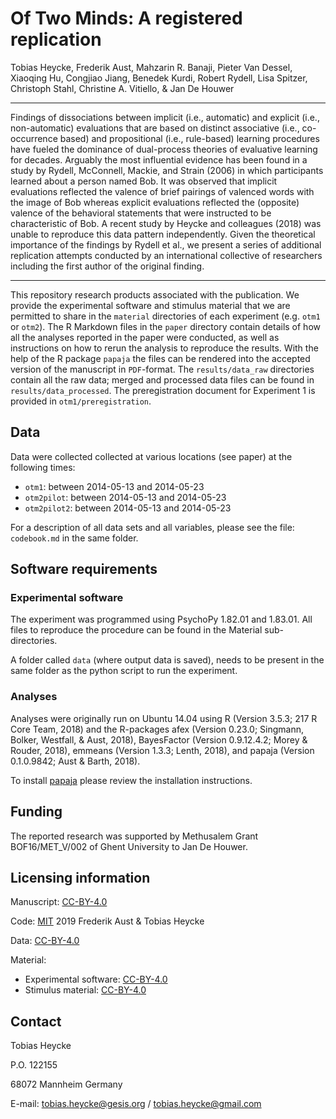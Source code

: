 
# Of Two Minds: A registered replication

Tobias Heycke, Frederik Aust, Mahzarin R. Banaji, Pieter Van Dessel,
Xiaoqing Hu, Congjiao Jiang, Benedek Kurdi, Robert Rydell, Lisa Spitzer,
Christoph Stahl, Christine A. Vitiello, & Jan De Houwer

-----

Findings of dissociations between implicit (i.e., automatic) and
explicit (i.e., non-automatic) evaluations that are based on distinct
associative (i.e., co-occurrence based) and propositional (i.e.,
rule-based) learning procedures have fueled the dominance of
dual-process theories of evaluative learning for decades. Arguably the
most influential evidence has been found in a study by Rydell,
McConnell, Mackie, and Strain (2006) in which participants learned about
a person named Bob. It was observed that implicit evaluations reflected
the valence of brief pairings of valenced words with the image of Bob
whereas explicit evaluations reflected the (opposite) valence of the
behavioral statements that were instructed to be characteristic of Bob.
A recent study by Heycke and colleagues (2018) was unable to reproduce
this data pattern independently. Given the theoretical importance of the
findings by Rydell et al., we present a series of additional replication
attempts conducted by an international collective of researchers
including the first author of the original finding.

-----

This repository research products associated with the publication. We
provide the experimental software and stimulus material that we are
permitted to share in the `material` directories of each experiment
(e.g. `otm1` or `otm2`). The R Markdown files in the `paper`
directory contain details of how all the analyses reported in the paper
were conducted, as well as instructions on how to rerun the analysis to
reproduce the results. With the help of the R package `papaja` the files
can be rendered into the accepted version of the manuscript in
`PDF`-format. The `results/data_raw` directories contain all the raw
data; merged and processed data files can be found in
`results/data_processed`. The preregistration document for Experiment 1
is provided in `otm1/preregistration`.

## Data

Data were collected collected at various locations (see paper) at the following
times:

-  `otm1`: between 2014-05-13 and 2014-05-23
-  `otm2pilot`: between 2014-05-13 and 2014-05-23
-  `otm2pilot2`: between 2014-05-13 and 2014-05-23

For a description of all data sets and all variables, please see the file: 
`codebook.md` in the same folder. 

## Software requirements

### Experimental software

The experiment was programmed using PsychoPy 1.82.01 and 1.83.01. All
files to reproduce the procedure can be found in the Material
sub-directories.

A folder called `data` (where output data is saved), needs to be present
in the same folder as the python script to run the experiment.

### Analyses

Analyses were originally run on Ubuntu 14.04 using R (Version 3.5.3; 217
R Core Team, 2018) and the R-packages afex (Version 0.23.0; Singmann,
Bolker, Westfall, & Aust, 2018), BayesFactor (Version 0.9.12.4.2; Morey
& Rouder, 2018), emmeans (Version 1.3.3; Lenth, 2018), and papaja
(Version 0.1.0.9842; Aust & Barth, 2018).

To install [papaja](https://github.com/crsh/papaja#installation) please
review the installation instructions.

## Funding

The reported research was supported by Methusalem Grant BOF16/MET\_V/002
of Ghent University to Jan De Houwer.

## Licensing information

Manuscript: [CC-BY-4.0](http://creativecommons.org/licenses/by/4.0/)

Code: [MIT](http://opensource.org/licenses/MIT) 2019 Frederik Aust &
Tobias Heycke

Data: [CC-BY-4.0](http://creativecommons.org/licenses/by/4.0/)

Material:

  - Experimental software:
    [CC-BY-4.0](http://creativecommons.org/licenses/by/4.0/)
  - Stimulus material:
    [CC-BY-4.0](http://creativecommons.org/licenses/by/4.0/)

## Contact

Tobias Heycke

P.O. 122155

68072 Mannheim Germany

E-mail: <tobias.heycke@gesis.org> / <tobias.heycke@gmail.com>
